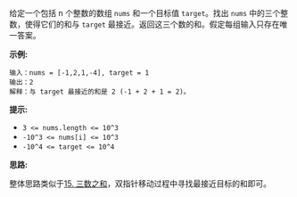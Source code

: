 给定一个包括 n 个整数的数组 `nums` 和一个目标值 `target`。找出 `nums` 中的三个整数，使得它们的和与 `target` 最接近。返回这三个数的和。假定每组输入只存在唯一答案。

**示例:**

```
输入：nums = [-1,2,1,-4], target = 1
输出：2
解释：与 target 最接近的和是 2 (-1 + 2 + 1 = 2)。
```

**提示:**

- `3 <= nums.length <= 10^3`
- `-10^3 <= nums[i] <= 10^3`
- `-10^4 <= target <= 10^4`

**思路:**

整体思路类似于[15. 三数之和](https://github.com/Tarocch1/leetcode/tree/master/problems/1%20-%2050/15.%20%E4%B8%89%E6%95%B0%E4%B9%8B%E5%92%8C)，双指针移动过程中寻找最接近目标的和即可。
